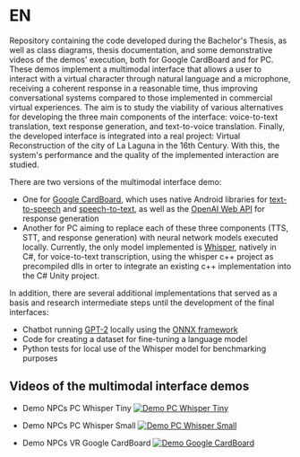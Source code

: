 # EN
Repository containing the code developed during the Bachelor's Thesis, as well as class diagrams, thesis documentation, and some demonstrative videos of the demos' execution, both for Google CardBoard and for PC. These demos implement a multimodal interface that allows a user to interact with a virtual character through natural language and a microphone, receiving a coherent response in a reasonable time, thus improving conversational systems compared to those implemented in commercial virtual experiences. The aim is to study the viability of various alternatives for developing the three main components of the interface: voice-to-text translation, text response generation, and text-to-voice translation.
Finally, the developed interface is integrated into a real project: Virtual Reconstruction of the city of La Laguna in the 16th Century. With this, the system's performance and the quality of the implemented interaction are studied. 


There are two versions of the multimodal interface demo:
- One for [Google CardBoard](https://deusens.com/es/blog/google-cardboard-realidad-virtual#:~:text=Las%20Google%20Cardboard%20son%20unas,podr%C3%A1s%20disfrutar%20de%20experiencias%20apasionantes.), which uses native Android libraries for [text-to-speech](https://developer.android.com/reference/android/speech/tts/TextToSpeech) and [speech-to-text](https://developer.android.com/reference/android/speech/SpeechRecognizer), as well as the [OpenAI Web API](https://platform.openai.com/docs/api-reference) for response generation
- Another for PC aiming to replace each of these three components (TTS, STT, and response generation) with neural network models executed locally. Currently, the only model implemented is [Whisper](https://github.com/ggerganov/whisper.cpp), natively in C#, for voice-to-text transcription, using the whisper c++ project as precompiled dlls in orter to integrate an existing c++ implementation into the C# Unity project.

In addition, there are several additional implementations that served as a basis and research intermediate steps until the development of the final interfaces:
- Chatbot running [GPT-2](https://es.wikipedia.org/wiki/GPT-2) locally using the [ONNX framework](https://onnx.ai/)
- Code for creating a dataset for fine-tuning a language model
- Python tests for local use of the Whisper model for benchmarking purposes

## Videos of the multimodal interface demos
- Demo NPCs PC Whisper Tiny [![Demo PC Whisper Tiny](http://img.youtube.com/vi/48tPgXdhNx4/0.jpg)](https://www.youtube.com/watch?v=48tPgXdhNx4 "TFG Demo NPCs PC Whisper Tiny")

- Demo NPCs PC Whisper Small [![Demo PC Whisper Small](http://img.youtube.com/vi/pG7f5fgPI8I/0.jpg)](https://www.youtube.com/watch?v=pG7f5fgPI8I "TFG Demo NPCs PC Whisper Small")

- Demo NPCs VR Google CardBoard [![Demo Google CardBoard](http://img.youtube.com/vi/ZcCkyIbs1rw/0.jpg)](https://www.youtube.com/watch?v=ZcCkyIbs1rw "TFG Demo NPCs Google CardBoard")


